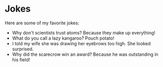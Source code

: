 # Jokes

Here are some of my favorite jokes:

- Why don't scientists trust atoms? Because they make up everything!
- What do you call a lazy kangaroo? Pouch potato!
- I told my wife she was drawing her eyebrows too high. She looked surprised.
- Why did the scarecrow win an award? Because he was outstanding in his field!
